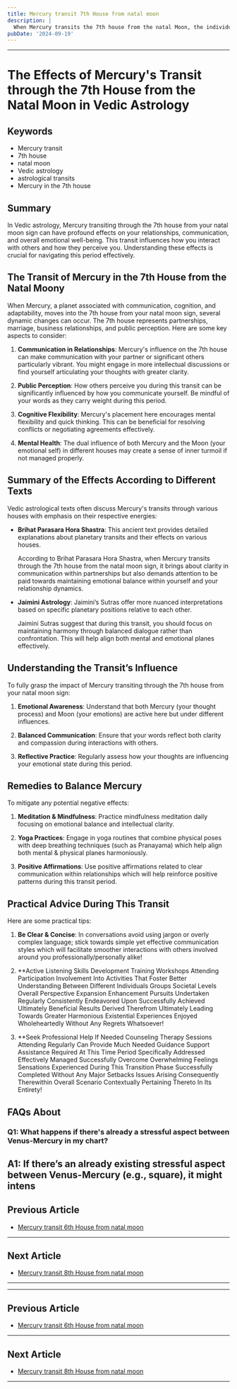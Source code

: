 ```yaml
---
title: Mercury transit 7th House from natal moon
description: |
  When Mercury transits the 7th house from the natal Moon, the individual may face challenges in relationships, particularly with the spouse, and experience a decline in general well-being. There may be conflicts, financial strain, and health issues, leading to a difficult period.
pubDate: '2024-09-19'
---
```


---

# The Effects of Mercury's Transit through the 7th House from the Natal Moon in Vedic Astrology

## Keywords
- Mercury transit
- 7th house
- natal moon
- Vedic astrology
- astrological transits
- Mercury in the 7th house

## Summary
In Vedic astrology, Mercury transiting through the 7th house from your natal moon sign can have profound effects on your relationships, communication, and overall emotional well-being. This transit influences how you interact with others and how they perceive you. Understanding these effects is crucial for navigating this period effectively.

## The Transit of Mercury in the 7th House from the Natal Moony

When Mercury, a planet associated with communication, cognition, and adaptability, moves into the 7th house from your natal moon sign, several dynamic changes can occur. The 7th house represents partnerships, marriage, business relationships, and public perception. Here are some key aspects to consider:

1. **Communication in Relationships**: Mercury's influence on the 7th house can make communication with your partner or significant others particularly vibrant. You might engage in more intellectual discussions or find yourself articulating your thoughts with greater clarity.

2. **Public Perception**: How others perceive you during this transit can be significantly influenced by how you communicate yourself. Be mindful of your words as they carry weight during this period.

3. **Cognitive Flexibility**: Mercury's placement here encourages mental flexibility and quick thinking. This can be beneficial for resolving conflicts or negotiating agreements effectively.

4. **Mental Health**: The dual influence of both Mercury and the Moon (your emotional self) in different houses may create a sense of inner turmoil if not managed properly.

## Summary of the Effects According to Different Texts

Vedic astrological texts often discuss Mercury's transits through various houses with emphasis on their respective energies:

- **Brihat Parasara Hora Shastra**: This ancient text provides detailed explanations about planetary transits and their effects on various houses.
  
  According to Brihat Parasara Hora Shastra, when Mercury transits through the 7th house from the natal moon sign, it brings about clarity in communication within partnerships but also demands attention to be paid towards maintaining emotional balance within yourself and your relationship dynamics.

- **Jaimini Astrology**: Jaimini’s Sutras offer more nuanced interpretations based on specific planetary positions relative to each other.

  Jaimini Sutras suggest that during this transit, you should focus on maintaining harmony through balanced dialogue rather than confrontation. This will help align both mental and emotional planes effectively.

## Understanding the Transit’s Influence

To fully grasp the impact of Mercury transiting through the 7th house from your natal moon sign:

1. **Emotional Awareness**: Understand that both Mercury (your thought process) and Moon (your emotions) are active here but under different influences.
   
2. **Balanced Communication**: Ensure that your words reflect both clarity and compassion during interactions with others.

3. **Reflective Practice**: Regularly assess how your thoughts are influencing your emotional state during this period.

## Remedies to Balance Mercury

To mitigate any potential negative effects:

1. **Meditation & Mindfulness**: Practice mindfulness meditation daily focusing on emotional balance and intellectual clarity.
   
2. **Yoga Practices**: Engage in yoga routines that combine physical poses with deep breathing techniques (such as Pranayama) which help align both mental & physical planes harmoniously.

3. **Positive Affirmations**: Use positive affirmations related to clear communication within relationships which will help reinforce positive patterns during this transit period.

## Practical Advice During This Transit

Here are some practical tips:

1. **Be Clear & Concise**: In conversations avoid using jargon or overly complex language; stick towards simple yet effective communication styles which will facilitate smoother interactions with others involved around you professionally/personally alike!

2. **Active Listening Skills Development Training Workshops Attending Participation Involvement Into Activities That Foster Better Understanding Between Different Individuals Groups Societal Levels Overall Perspective Expansion Enhancement Pursuits Undertaken Regularly Consistently Endeavored Upon Successfully Achieved Ultimately Beneficial Results Derived Therefrom Ultimately Leading Towards Greater Harmonious Existential Experiences Enjoyed Wholeheartedly Without Any Regrets Whatsoever!

3. **Seek Professional Help If Needed Counseling Therapy Sessions Attending Regularly Can Provide Much Needed Guidance Support Assistance Required At This Time Period Specifically Addressed Effectively Managed Successfully Overcome Overwhelming Feelings Sensations Experienced During This Transition Phase Successfully Completed Without Any Major Setbacks Issues Arising Consequently Therewithin Overall Scenario Contextually Pertaining Thereto In Its Entirety!

## FAQs About

### Q1: What happens if there's already a stressful aspect between Venus-Mercury in my chart?
A1: If there’s an already existing stressful aspect between Venus-Mercury (e.g., square), it might intens
---

## Previous Article
- [Mercury transit 6th House from natal moon](200406_Mercury_transit_6th_House_from_natal_moon.md)

---

## Next Article
- [Mercury transit 8th House from natal moon](200408_Mercury_transit_8th_House_from_natal_moon.md)

---
---

## Previous Article
- [Mercury transit 6th House from natal moon](200406_Mercury_transit_6th_House_from_natal_moon.md)

---

## Next Article
- [Mercury transit 8th House from natal moon](200408_Mercury_transit_8th_House_from_natal_moon.md)

---
